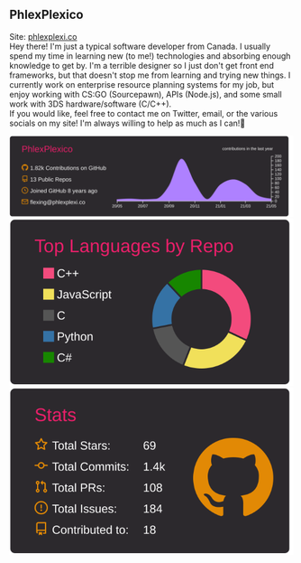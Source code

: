 ## PhlexPlexico

Site: [phlexplexi.co](https://phlexplexi.co)  
Hey there! I'm just a typical software developer from Canada. I usually spend my time in learning new (to me!) technologies and absorbing enough knowledge to get by. I'm a terrible designer so I just don't get front end frameworks, but that doesn't stop me from learning and trying new things. I currently work on enterprise resource planning systems for my job, but enjoy working with CS:GO (Sourcepawn), APIs (Node.js), and some small work with 3DS hardware/software (C/C++).  
If you would like, feel free to contact me on Twitter, email, or the various socials on my site! I'm always willing to help as much as I can!🤙


[![](./profile-summary-card-output/monokai/0-profile-details.svg)](https://github.com/vn7n24fzkq/github-profile-summary-cards)
[![](./profile-summary-card-output/monokai/1-repos-per-language.svg)](https://github.com/vn7n24fzkq/github-profile-summary-cards)
[![](./profile-summary-card-output/monokai/3-stats.svg)](https://github.com/vn7n24fzkq/github-profile-summary-cards)
